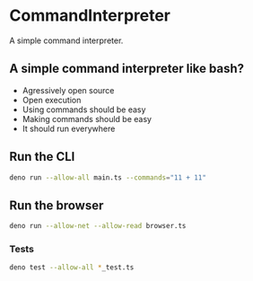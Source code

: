 # CommandInterpreter
A simple command interpreter.

## A simple command interpreter like bash?
- Agressively open source
- Open execution
- Using commands should be easy
- Making commands should be easy
- It should run everywhere

## Run the CLI
```bash
deno run --allow-all main.ts --commands="11 + 11"
```

## Run the browser
```bash
deno run --allow-net --allow-read browser.ts
```

### Tests
```bash
deno test --allow-all *_test.ts 
```